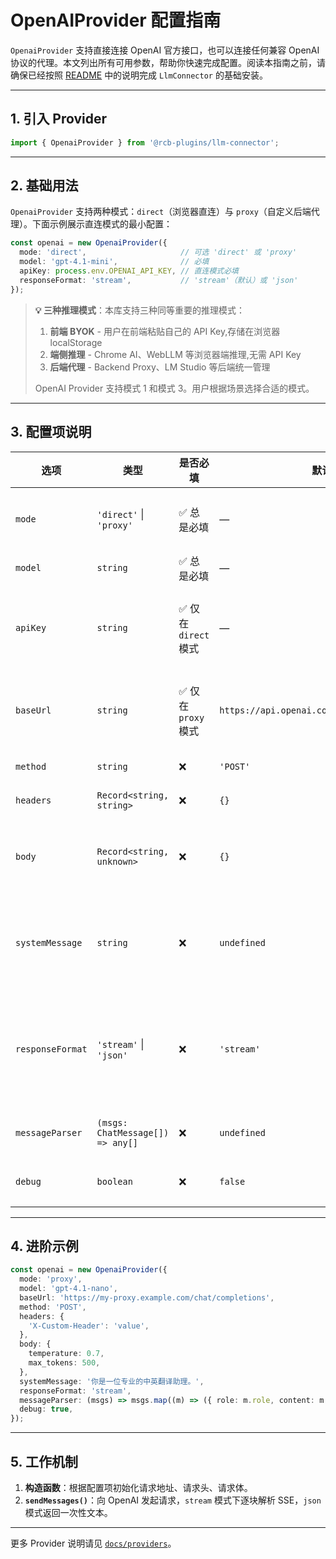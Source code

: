 # OpenAIProvider 配置指南

`OpenaiProvider` 支持直接连接 OpenAI 官方接口，也可以连接任何兼容 OpenAI 协议的代理。本文列出所有可用参数，帮助你快速完成配置。阅读本指南之前，请确保已经按照 [README](../../README.md) 中的说明完成 `LlmConnector` 的基础安装。

---

## 1. 引入 Provider

```ts
import { OpenaiProvider } from '@rcb-plugins/llm-connector';
```

---

## 2. 基础用法

`OpenaiProvider` 支持两种模式：`direct`（浏览器直连）与 `proxy`（自定义后端代理）。下面示例展示直连模式的最小配置：

```ts
const openai = new OpenaiProvider({
  mode: 'direct',                     // 可选 'direct' 或 'proxy'
  model: 'gpt-4.1-mini',              // 必填
  apiKey: process.env.OPENAI_API_KEY, // 直连模式必填
  responseFormat: 'stream',           // 'stream'（默认）或 'json'
});
```

> **💡 三种推理模式**：本库支持三种同等重要的推理模式：
>
> 1. **前端 BYOK** - 用户在前端粘贴自己的 API Key,存储在浏览器 localStorage
> 2. **端侧推理** - Chrome AI、WebLLM 等浏览器端推理,无需 API Key
> 3. **后端代理** - Backend Proxy、LM Studio 等后端统一管理
>
> OpenAI Provider 支持模式 1 和模式 3。用户根据场景选择合适的模式。

---

## 3. 配置项说明

| 选项             | 类型                                   | 是否必填                    | 默认值                                        | 说明 |
| ---------------- | -------------------------------------- | --------------------------- | --------------------------------------------- | ---- |
| `mode`           | `'direct'` \| `'proxy'`                | ✅ 总是必填                 | —                                             | 选择直连还是代理模式 |
| `model`          | `string`                               | ✅ 总是必填                 | —                                             | 模型名称 |
| `apiKey`         | `string`                               | ✅ 仅在 `direct` 模式       | —                                             | OpenAI API Key（仅直连模式使用） |
| `baseUrl`        | `string`                               | ✅ 仅在 `proxy` 模式        | `https://api.openai.com/v1/chat/completions`   | 自定义接口地址（代理模式必填） |
| `method`         | `string`                               | ❌                           | `'POST'`                                      | 请求方法 |
| `headers`        | `Record<string, string>`               | ❌                           | `{}`                                          | 额外请求头 |
| `body`           | `Record<string, unknown>`              | ❌                           | `{}`                                          | 额外请求体，最终会合并发送 |
| `systemMessage`  | `string`                               | ❌                           | `undefined`                                   | 会作为系统提示信息插入到对话首位 |
| `responseFormat` | `'stream'` \| `'json'`                 | ❌                           | `'stream'`                                    | `stream` 表示使用 SSE 流式返回，`json` 返回完整文本 |
| `messageParser`  | `(msgs: ChatMessage[]) => any[]`       | ❌                           | `undefined`                                   | 自定义消息转换逻辑 |
| `debug`          | `boolean`                              | ❌                           | `false`                                       | 打印请求与响应日志 |

---

## 4. 进阶示例

```ts
const openai = new OpenaiProvider({
  mode: 'proxy',
  model: 'gpt-4.1-nano',
  baseUrl: 'https://my-proxy.example.com/chat/completions',
  method: 'POST',
  headers: {
    'X-Custom-Header': 'value',
  },
  body: {
    temperature: 0.7,
    max_tokens: 500,
  },
  systemMessage: '你是一位专业的中英翻译助理。',
  responseFormat: 'stream',
  messageParser: (msgs) => msgs.map((m) => ({ role: m.role, content: m.content })),
  debug: true,
});
```

---

## 5. 工作机制

1. **构造函数**：根据配置项初始化请求地址、请求头、请求体。
2. **`sendMessages()`**：向 OpenAI 发起请求，`stream` 模式下逐块解析 SSE，`json` 模式返回一次性文本。

---

更多 Provider 说明请见 [`docs/providers`](../providers)。
